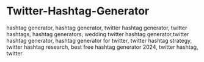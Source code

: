 # Twitter-Hashtag-Generator
hashtag generator, hashtag generator, twitter hashtag generator, twitter hashtags,  hashtag generators, wedding twitter hashtag generator,twitter hashtag generator, hashtag generator for twitter, twitter hashtag strategy, twitter hashtag research, best free hashtag generator 2024, twitter hashtag, twitter
